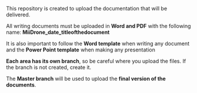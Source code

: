 This repository is created to upload the documentation that will be delivered.

All writing documents must be uploaded in **Word and PDF** with the following name: **MiiDrone_date_titleofthedocument**

It is also important to follow the **Word template** when writing any document and the **Power Point template** when making any presentation

**Each area has its own branch**, so be careful where you upload the files. If the branch is not created, create it.

The **Master branch** will be used to upload the **final version of the documents**.
